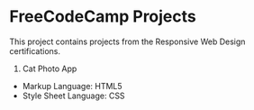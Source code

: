 # FreeCodeCamp Projects
This project contains projects from the Responsive Web Design certifications. 
1. Cat Photo App
- Markup Language: HTML5
- Style Sheet Language: CSS
